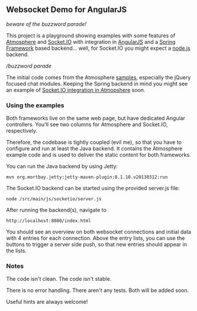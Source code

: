 ## Websocket Demo for AngularJS

*beware of the buzzword parade!*

This project is a playground showing examples with some features of [Atmosphere](https://github.com/Atmosphere/atmosphere) and [Socket.IO](http://socket.io/) with integration in [AngularJS](http://angularjs.org/) and a [Spring Framework](http://www.springsource.org/) based backend... well, for Socket.IO you might expect a [node.js](http://nodejs.org/) backend.

*/buzzword parade*

The initial code comes from the Atmosphere [samples](https://github.com/Atmosphere/atmosphere/tree/master/samples), especially the jQuery focused chat modules. Keeping the Spring backend in mind you might see an example of [Socket.IO integration in Atmopshere](https://github.com/Atmosphere/atmosphere/wiki/Getting-Started-with-Socket.IO) soon.

### Using the examples
Both frameworks live on the same web page, but have dedicated Angular controllers. You'll see two columns for Atmosphere and Socket.IO, respectively.

Therefore, the codebase is tightly coupled (evil me), so that you have to configure and run at least the Java backend. It contains the Atmosphere example code and is used to deliver the static content for both frameworks.

You can run the Java backend by using Jetty:
```
mvn org.mortbay.jetty:jetty-maven-plugin:8.1.10.v20130312:run
```

The Socket.IO backend can be started using the provided server.js file:

```
node /src/main/js/socketio/server.js
```

After running the backend(s),  navigate to
```
http://localhost:8080/index.html
```
You should see an overview on both websocket connections and initial data with 4 entries for each connection. Above the entry lists, you can use the buttons to trigger a server side push, so that new entries should appear in the lists.

### Notes
The code isn't clean.
The code isn't stable.

There is no error handling.
There aren't any tests.
Both will be added soon.

Useful hints are always welcome!
